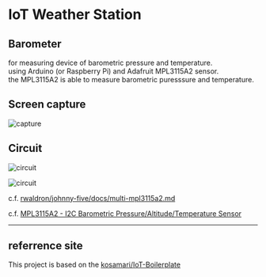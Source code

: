 # IoT Weather Station

## Barometer

for measuring device of barometric pressure and temperature.  
using Arduino (or Raspberry Pi) and Adafruit MPL3115A2 sensor.  
the MPL3115A2 is able to  measure barometric puresssure and temperature.

## Screen capture

![capture](https://pbs.twimg.com/media/CYl6dYFUEAArX7x.png:large)

## Circuit

![circuit](http://make.kosakalab.com/.blog/wp-content/uploads/2016/01/barometer-mpl3115a2-768x409.png)

![circuit](http://make.kosakalab.com/.blog/wp-content/uploads/2016/01/RPI_MPL3115A2.png)  

c.f. [rwaldron/johnny-five/docs/multi-mpl3115a2.md](https://github.com/rwaldron/johnny-five/blob/master/docs/multi-mpl3115a2.md)  

c.f. [MPL3115A2 - I2C Barometric Pressure/Altitude/Temperature Sensor](https://www.adafruit.com/products/1893)
___

## referrence site

This project is based on the [kosamari/IoT-Boilerplate](https://github.com/kosamari/IoT-Boilerplate)

